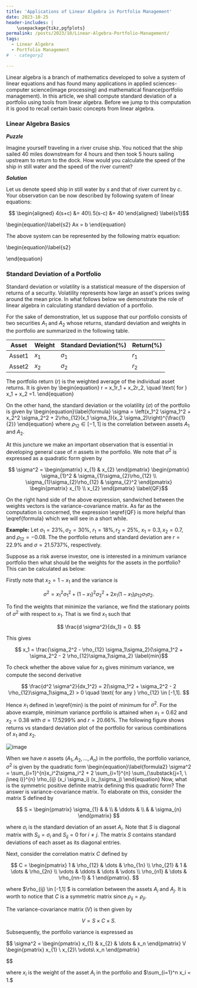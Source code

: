 ```yaml
---
title: 'Applications of Linear Algebra in Portfolio Management'
date: 2023-10-25
header-includes: |
    \usepackage{tikz,pgfplots}
permalink: /posts/2023/10/Linear-Algebra-Portfolio-Management/
tags:
  - Linear Algebra
  - Portfolio Management
#  - category2

---
```

<!---
%<script
 % src="https://cdn.mathjax.org/mathjax/latest/MathJax.js?config=TeX-AMS-MML_HTMLorMML"
%  type="text/javascript">
%</script>
--->
Linear algebra is a branch of mathematics developed to solve a system of linear equations and has found many applications in applied sciences- computer science(image processing) and mathematical finance(portfolio management).  In this article, we shall compute standard deviation of a portfolio using tools from linear algebra. Before we jump to this computation it is good to recall certain basic concepts from linear algebra.

### Linear Algebra Basics

***Puzzle***

Imagine yourself traveling in a river cruise ship. You noticed that the ship sailed 40 miles downstream for 4 hours and then took 5 hours sailing upstream to return to the dock. How would you calculate the speed of the ship in still water and the speed of the river current?

***Solution***

Let us denote speed ship in still water  by $s$ and that of river current by $c$. Your observation can be now described by following syatem of linear equations:

$$
\begin{aligned}
	4(s+c) &= 40\\
	5(s-c) &= 40
\end{aligned}
\label{s1}$$

\begin{equation}\label{s2}
	Ax = b
\end{equation}

The above system can be represented by the following matrix equation:

\begin{equation}\label{s2}
	
\end{equation}

### Standard Deviation of a Portfolio

Standard deviation or volatility is a statistical measure of the dispersion of returns of a security. Volatility represents how large an asset's prices swing around the mean price. In what follows below we demonstrate the role of linear algebra in calculating standard deviation of a portfolio.

For the sake of demonstration, let us suppose that our portfolio consists of two securities $A_1$ and $A_2$ whose returns, standard deviation and weights in the portfolio are summarized in the following table.

| Asset    | Weight    | Standard Deviation($\%$)| Return($\%$)   | 
|------------|-------------|------------------------|-----------------|
|Asset1   |$x_1$  |$\sigma_1$       |$r_1$            |
|Asset2   |$x_2$  |$\sigma_2$       |$r_2$            |

The portfolio return ($r$) is the weighted average of the individual asset returns. It is given by
\begin{equation}
	r = x_1r_1 + x_2r_2, \quad  \text{ for } x_1 + x_2 =1.
\end{equation}

On the other hand, the standard deviation or the volatility ($\sigma$) of the portfolio is given by
\begin{equation}\label{formula}
	\sigma = \left(x_1^2 \sigma_1^2 + x_2^2 \sigma_2^2 + 2\rho_{12}(x_1 \sigma_1)(x_2 \sigma_2)\right)^{\frac{1}{2}}
\end{equation}
where $\rho_{12} \in [-1,1]$ is the correlation between assets $A_1$ and $A_2$. 

At this juncture we make an important observation that is essential in developing general case of $n$ assets in the portfolio. We note that $\sigma^2$ is expressed as a quadratic form given by

$$
\sigma^2 =  \begin{pmatrix} 
	x_{1} & x_{2}
\end{pmatrix}
\begin{pmatrix} 
	\sigma_{1}^2 & \sigma_{1}\sigma_{2}\rho_{12} \\
	\sigma_{1}\sigma_{2}\rho_{12} & \sigma_{2}^2
\end{pmatrix}
\begin{pmatrix} 
	x_{1} \\
	x_{2}
\end{pmatrix}
\label{QF}$$

On the right hand side of the above expression, sandwiched between the weights vectors is the variance-covariance matrix. As far as the computation is concerned, the expression \eqref{QF} is more helpful than \eqref{formula} which we will see in a short while.

**Example:** Let $\sigma_{1} = 23\%, \sigma_{2} = 30\%$, $r_1 = 18\%, r_2 = 25\%$, $x_1 = 0.3, x_2 = 0.7$, and $\rho_{12} = -0.08$. The the portfolio retuns and standard deviation are $r =  22.9\%$ and $\sigma = 21.5737\%,$ respectively.

Suppose as a risk averse investor, one is interested in a minimum variance portfolio then what should be the weights for the assets in the portfolio? This can be calculated as below:

Firstly note that $x_2 = 1-x_1$ and the variance is

$$
	\sigma^2 = x_1^2 \sigma_1^2 + (1-x_1)^2 \sigma_2^2 + 2 x_1 (1-x_1) \rho_{12} \sigma_1 \sigma_2 .
$$

To find the weights that minimize the variance, we find the stationary points of $\sigma^2$ with respect to $x_1.$ That is we find $x_1$ such that

$$
	\frac{d \sigma^2}{dx_1} = 0.
$$

This gives

$$
	x_1 = \frac{\sigma_2^2 - \rho_{12} \sigma_1\sigma_2}{\sigma_1^2 + \sigma_2^2 - 2 \rho_{12}\sigma_1\sigma_2}
\label{min}$$

To check whether the above value for $x_1$ gives minimum  variance, we compute the second derivative

$$ 
	\frac{d^2 \sigma^2}{dx_1^2} = 2(\sigma_1^2 + \sigma_2^2 - 2 \rho_{12}\sigma_1\sigma_2) > 0 \quad \text{ for any }  \rho_{12} \in [-1,1].
$$

Hence $x_1$ defined in \eqref{min} is the point of minimum for $\sigma^2$. For the above example, minimum variance portfolio is attained when $x_1 = 0.62$ and $x_2 = 0.38$ with $\sigma = 17.5299\%$ and $r = 20.66\%.$ The following figure shows returns vs standard deviation plot of the portfolio for various combinations of $x_1$ and $x_2.$

![image](http://rahulrajupattar.github.io/files/minvar.png)



When we have $n$ assets ($A_1, A_2, \dots, A_n$) in the portfolio, the portfolio variance, $\sigma^2$ is given by the quadratic form
\begin{equation}\label{formula2}
	\sigma^2 =  \sum_{i=1}^{n}x_i^2\sigma_i^2 + 2 \sum_{i=1}^{n} \sum_{\substack{j=1, \\ j\neq i}}^{n}   \rho_{ij} (x_i \sigma_i) (x_j\sigma_j)
\end{equation}
Now, what is the symmetric positive definite matrix defining this quadratic form? The answer is variance-covariance matrix. To elaborate on this, consider the matrix S defined by

$$
	S = \begin{pmatrix} 
	\sigma_{1} & & \\
    	& \ddots & \\
        & & \sigma_{n}
	\end{pmatrix}
$$

where $\sigma_i$ is the standard deviation of an asset $A_i$. Note that $S$ is diagonal matrix with $S_{ii} = \sigma_i$ and $S_{ij} = 0$ for $i\neq j$. The matrix $S$ contains standard deviations of each asset as its diagonal entries. 

Next, consider the correlation matrix $C$ defined by

$$
	C = \begin{pmatrix} 
	1                  & \rho_{12} & \dots         &  \rho_{1n} \\
	\rho_{21} & 1                  & \dots         &  \rho_{2n} \\
    	\vdots          & \ddots          & \dots         & \vdots        \\
        \rho_{n1}     & \dots          &  \rho_{nn-1} & 1
	\end{pmatrix}.
$$

where $\rho_{ij} \in [-1,1] $ is correlation between the assets $A_i$ and $A_j$. It is worth to notice that $C$ is a symmetric matrix since $\rho_{ij} = \rho_{ji}$.

The variance-covariance matrix ($V$) is then given by

$$
	V = S \times C \times S.
$$

Subsequently, the portfolio variance is expressed as

$$
	\sigma^2 = 
	\begin{pmatrix} 
		x_{1} & x_{2} & \dots & x_n
	\end{pmatrix}
	V
	\begin{pmatrix} 
		x_{1} \\
		x_{2}\\
		\vdots\\
		x_n
	\end{pmatrix}

$$

where $x_i$ is the weight of the asset $A_i$ in the portfolio and $\sum_{i=1}^n x_i = 1.$

















